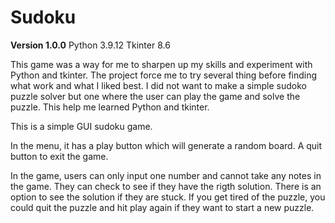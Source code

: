 # Sudoku

**Version 1.0.0**
Python 3.9.12
Tkinter 8.6

This game was a way for me to sharpen up my skills and experiment with Python and tkinter.  The project force me to try several thing before finding what work and what I liked best. I did not want to make a simple sudoko puzzle solver but one where the user can play the game and solve the puzzle. This help me learned Python and tkinter. 


This is a simple GUI sudoku game.

In the menu, it has a play button which will generate a random board. 
A quit button to exit the game. 

In the game, users can only input one number and cannot take any notes in the game. They can check to see if they have the rigth solution. There is an option to see the solution if they are stuck. If you get tired of the puzzle, you could quit the puzzle and hit play again if they want to start a new puzzle.
